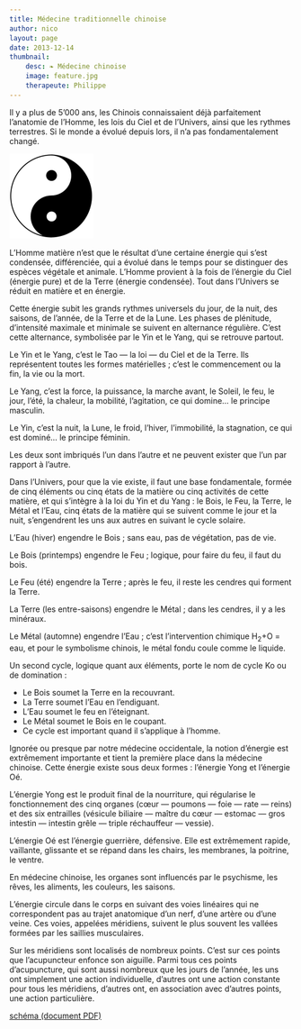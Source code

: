 ```yaml
---
title: Médecine traditionnelle chinoise
author: nico
layout: page
date: 2013-12-14
thumbnail:
    desc: ❧ Médecine chinoise
    image: feature.jpg
    therapeute: Philippe
---
```


Il y a plus de 5’000 ans, les Chinois connaissaient déjà parfaitement l’anatomie de l’Homme, les lois du Ciel et de l’Univers, ainsi que les rythmes terrestres. Si le monde a évolué depuis lors, il n’a pas fondamentalement changé.

<img class="alignleft size-thumbnail wp-image-382" alt="ying-yang" src="./images/ying-yang-150x150.png" width="150" height="150" />

L’Homme matière n’est que le résultat d’une certaine énergie qui s’est condensée, différenciée, qui a évolué dans le temps pour se distinguer des espèces végétale et animale. L’Homme provient à la fois de l’énergie du Ciel (énergie pure) et de la Terre (énergie condensée). Tout dans l’Univers se réduit en matière et en énergie.

Cette énergie subit les grands rythmes universels du jour, de la nuit, des saisons, de l’année, de la Terre et de la Lune. Les phases de plénitude, d’intensité maximale et minimale se suivent en alternance régulière. C’est cette alternance, symbolisée par le Yin et le Yang, qui se retrouve partout.

Le Yin et le Yang, c’est le Tao — la loi — du Ciel et de la Terre. Ils représentent toutes les formes matérielles ; c’est le commencement ou la fin, la vie ou la mort.

Le Yang, c’est la force, la puissance, la marche avant, le Soleil, le feu, le jour, l’été, la chaleur, la mobilité, l’agitation, ce qui domine… le principe masculin.

Le Yin, c’est la nuit, la Lune, le froid, l’hiver, l’immobilité, la stagnation, ce qui est dominé… le principe féminin.

Les deux sont imbriqués l’un dans l’autre et ne peuvent exister que l’un par rapport à l’autre.

Dans l’Univers, pour que la vie existe, il faut une base fondamentale, formée de cinq éléments ou cinq états de la matière ou cinq activités de cette matière, et qui s’intègre à la loi du Yin et du Yang : le Bois, le Feu, la Terre, le Métal et l’Eau, cinq états de la matière qui se suivent comme le jour et la nuit, s’engendrent les uns aux autres en suivant le cycle solaire.

L’Eau (hiver) engendre le Bois ; sans eau, pas de végétation, pas de vie.

Le Bois (printemps) engendre le Feu ; logique, pour faire du feu, il faut du bois.

Le Feu (été) engendre la Terre ; après le feu, il reste les cendres qui forment la Terre.

La Terre (les entre-saisons) engendre le Métal ; dans les cendres, il y a les minéraux.

Le Métal (automne) engendre l’Eau ; c’est l’intervention chimique H<sub>2</sub>+O = eau, et pour le symbolisme chinois, le métal fondu coule comme le liquide.

Un second cycle, logique quant aux éléments, porte le nom de cycle Ko ou de domination :

  * Le Bois soumet la Terre en la recouvrant.
  * La Terre soumet l’Eau en l’endiguant.
  * L’Eau soumet le feu en l’éteignant.
  * Le Métal soumet le Bois en le coupant.
  * Ce cycle est important quand il s’applique à l’homme.

Ignorée ou presque par notre médecine occidentale, la notion d’énergie est extrêmement importante et tient la première place dans la médecine chinoise. Cette énergie existe sous deux formes : l’énergie Yong et l’énergie Oé.

L’énergie Yong est le produit final de la nourriture, qui régularise le fonctionnement des cinq organes (cœur — poumons — foie — rate — reins) et des six entrailles (vésicule biliaire — maître du cœur — estomac — gros intestin — intestin grêle — triple réchauffeur — vessie).

L’énergie Oé est l’énergie guerrière, défensive. Elle est extrêmement rapide, vaillante, glissante et se répand dans les chairs, les membranes, la poitrine, le ventre.

En médecine chinoise, les organes sont influencés par le psychisme, les rêves, les aliments, les couleurs, les saisons.

L’énergie circule dans le corps en suivant des voies linéaires qui ne correspondent pas au trajet anatomique d’un nerf, d’une artère ou d’une veine. Ces voies, appelées méridiens, suivent le plus souvent les vallées formées par les saillies musculaires.

Sur les méridiens sont localisés de nombreux points. C’est sur ces points que l’acupuncteur enfonce son aiguille. Parmi tous ces points d’acupuncture, qui sont aussi nombreux que les jours de l’année, les uns ont simplement une action individuelle, d’autres ont une action constante pour tous les méridiens, d’autres ont, en association avec d’autres points, une action particulière.

<a href="./pdf/shema.pdf" target="_blank">schéma (document PDF)</a>
